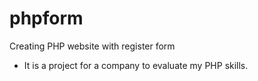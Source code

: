 # phpform
Creating PHP website with register form
- It is a project for a company to evaluate my PHP skills.
